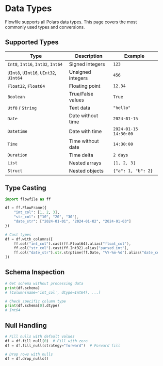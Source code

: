
# Data Types

Flowfile supports all Polars data types. This page covers the most commonly used types and conversions.

## Supported Types

| Type | Description | Example |
|------|-------------|---------|
| `Int8`, `Int16`, `Int32`, `Int64` | Signed integers | `123` |
| `UInt8`, `UInt16`, `UInt32`, `UInt64` | Unsigned integers | `456` |
| `Float32`, `Float64` | Floating point | `12.34` |
| `Boolean` | True/False values | `True` |
| `Utf8` / `String` | Text data | `"hello"` |
| `Date` | Date without time | `2024-01-15` |
| `Datetime` | Date with time | `2024-01-15 14:30:00` |
| `Time` | Time without date | `14:30:00` |
| `Duration` | Time delta | `2 days` |
| `List` | Nested arrays | `[1, 2, 3]` |
| `Struct` | Nested objects | `{"a": 1, "b": 2}` |

## Type Casting

```python
import flowfile as ff

df = ff.FlowFrame({
    "int_col": [1, 2, 3],
    "str_col": ["10", "20", "30"],
    "date_str": ["2024-01-01", "2024-01-02", "2024-01-03"]
})

# Cast types
df = df.with_columns([
    ff.col("int_col").cast(ff.Float64).alias("float_col"),
    ff.col("str_col").cast(ff.Int32).alias("parsed_int"),
    ff.col("date_str").str.strptime(ff.Date, "%Y-%m-%d").alias("date_col")
])
```

## Schema Inspection

```python
# Get schema without processing data
print(df.schema)
# [Column(name='int_col', dtype=Int64), ...]

# Check specific column type
print(df.schema[0].dtype)
# Int64
```

## Null Handling

```python
# Fill nulls with default values
df = df.fill_null(0)  # Fill with zero
df = df.fill_null(strategy="forward")  # Forward fill

# Drop rows with nulls
df = df.drop_nulls()
```
